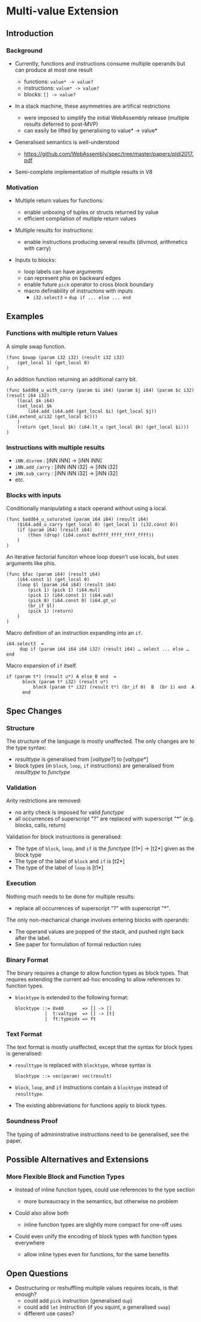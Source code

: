 # Multi-value Extension

## Introduction

### Background

* Currently, functions and instructions consume multiple operands but can produce at most one result
  - functions: `value* -> value?`
  - instructions: `value* -> value?`
  - blocks: `[] -> value?`

* In a stack machine, these asymmetries are artifical restrictions
  - were imposed to simplify the initial WebAssembly release (multiple results deferred to post-MVP)
  - can easily be lifted by generalising to value* -> value*

* Generalised semantics is well-understood
  - https://github.com/WebAssembly/spec/tree/master/papers/pldi2017.pdf

* Semi-complete implementation of multiple results in V8


### Motivation

* Multiple return values for functions:
  - enable unboxing of tuples or structs returned by value
  - efficient compilation of multiple return values

* Multiple results for instructions:
  - enable instructions producing several results (divmod, arithmetics with carry)

* Inputs to blocks:
  - loop labels can have arguments
  - can represent phis on backward edges
  - enable future `pick` operator to cross block boundary
  - macro definability of instructons with inputs
    * `i32.select3` = `dup if ... else ... end`


## Examples

### Functions with multiple return Values

A simple swap function.
```wasm
(func $swap (param i32 i32) (result i32 i32)
	(get_local 1) (get_local 0)
)
```

An addition function returning an additional carry bit.
```wasm
(func $add64_u_with_carry (param $i i64) (param $j i64) (param $c i32) (result i64 i32)
	(local $k i64)
	(set_local $k
		(i64.add (i64.add (get_local $i) (get_local $j)) (i64.extend_u/i32 (get_local $c)))
	)
	(return (get_local $k) (i64.lt_u (get_local $k) (get_local $i)))
)
```

### Instructions with multiple results

* `iNN.divrem` : \[iNN iNN\] -> \[iNN iNN\]
* `iNN.add_carry` : \[iNN iNN i32\] -> \[iNN i32\]
* `iNN.sub_carry` : \[iNN iNN i32\] -> \[iNN i32\]
* etc.


### Blocks with inputs

Conditionally manipulating a stack operand without using a local.
```wasm
(func $add64_u_saturated (param i64 i64) (result i64)
	($i64.add_u_carry (get_local 0) (get_local 1) (i32.const 0))
	(if (param i64) (result i64)
		(then (drop) (i64.const 0xffff_ffff_ffff_ffff))
	)
)
```

An iterative factorial funciton whose loop doesn't use locals, but uses arguments like phis.
```wasm
(func $fac (param i64) (result i64)
	(i64.const 1) (get_local 0)
	(loop $l (param i64 i64) (result i64)
		(pick 1) (pick 1) (i64.mul)
		(pick 1) (i64.const 1) (i64.sub)
		(pick 0) (i64.const 0) (i64.gt_u)
		(br_if $l)
		(pick 1) (return)
	)
)
```

Macro definition of an instruction expanding into an `if`.
```
i64.select3  =
     dup if (param i64 i64 i64 i32) (result i64) … select ... else … end
```

Macro expansion of `if` itself.
```
if (param t*) (result u*) A else B end  =
      block (param t* i32) (result u*)
          block (param t* i32) (result t*) (br_if 0)  B  (br 1) end  A
      end
```


## Spec Changes

### Structure

The structure of the language is mostly unaffected. The only changes are to the type syntax:

* *resulttype* is generalised from \[*valtype*?\] to \[*valtype*\*\]
* block types (in `block`, `loop`, `if` instructions) are generalised from *resulttype* to *functype*


### Validation

Arity restrictions are removed:

* no arity check is imposed for valid *functype*
* all occurrences of superscript "?" are replaced with superscript "\*" (e.g. blocks, calls, return)

Validation for block instructions is generalised:

* The type of `block`, `loop`, and `if` is the *functype* \[t1\*\] -> \[t2\*\] given as the block type
* The type of the label of `block` and `if` is \[t2\*\]
* The type of the label of `loop` is \[t1\*\]


### Execution

Nothing much needs to be done for multiple results:

* replace all occurrences of superscript "?" with superscript "\*".

The only non-mechanical change involves entering blocks with operands:

* The operand values are popped of the stack, and pushed right back after the label.
* See paper for formulation of formal reduction rules


### Binary Format

The binary requires a change to allow function types as block types. That requires extending the current ad-hoc encoding to allow references to function types.

* `blocktype` is extended to the following format:
  ```
  blocktype ::= 0x40       => [] -> []
             |  t:valtype  => [] -> [t]
             |  ft:typeidx => ft
  ```

### Text Format

The text format is mostly unaffected, except that the syntax for block types is generalised:

* `resulttype` is replaced with `blocktype`, whose syntax is
  ```
  blocktype ::= vec(param) vec(result)
  ```

* `block`, `loop`, and `if` instructions contain a `blocktype` instead of `resulttype`.

* The existing abbreviations for functions apply to block types.


### Soundness Proof

The typing of admininstrative instructions need to be generalised, see the paper.


## Possible Alternatives and Extensions

### More Flexible Block and Function Types

* Instead of inline function types, could use references to the type section
  - more bureaucracy in the semantics, but otherwise no problem

* Could also allow both
  - inline function types are slightly more compact for one-off uses

* Could even unify the encoding of block types with function types everywhere
  - allow inline types even for functions, for the same benefits


## Open Questions

* Destructuring or reshuffling multiple values requires locals, is that enough?
  - could add `pick` instruction (generalised `dup`)
  - could add `let` instruction (if you squint, a generalised `swap`)
  - different use cases?


